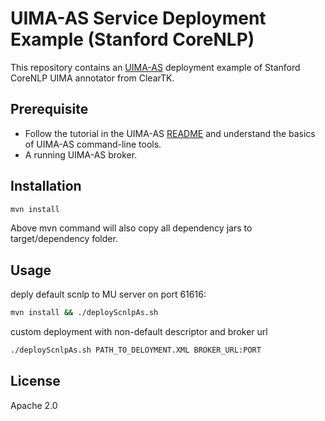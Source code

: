 UIMA-AS Service Deployment Example (Stanford CoreNLP)
=============

This repository contains an [UIMA-AS](http://uima.apache.org/doc-uimaas-what.html) deployment example of Stanford CoreNLP UIMA annotator from ClearTK.


Prerequisite
----------
- Follow the tutorial in the UIMA-AS [README](http://svn.apache.org/viewvc/uima/uima-as/tags/uima-as-1.4.0/README?view=co) and understand the basics of UIMA-AS command-line tools.
- A running UIMA-AS broker.

Installation
-----------
```sh
mvn install
```
Above mvn command will also copy all dependency jars to target/dependency folder.

Usage
-----

deply default scnlp to MU server on port 61616:
```sh
mvn install && ./deployScnlpAs.sh
```
custom deployment with non-default descriptor and broker url
```sh
./deployScnlpAs.sh PATH_TO_DELOYMENT.XML BROKER_URL:PORT 
```	

License
----

Apache 2.0
